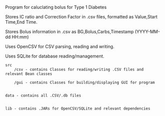 Program for caluclating bolus for Type 1 Diabetes


Stores IC ratio and Correction Factor in .csv files, formatted as Value,Start Time,End Time.

Stores Bolus information in .csv as BG,Bolus,Carbs,Timestamp (YYYY-MM-dd HH:mm)

Uses OpenCSV for CSV parsing, reading and writing.

Uses SQLite for database reading/management.

	src
		/csv - contains Classes for reading/writing .CSV files and relevant Bean classes
		
		/gui - contains Classes for building/displaying GUI for program
		
	
	data - contains all .CSV/.db files
	
	
	lib - contains .JARs for OpenCSV/SQLite and relevant dependencies
